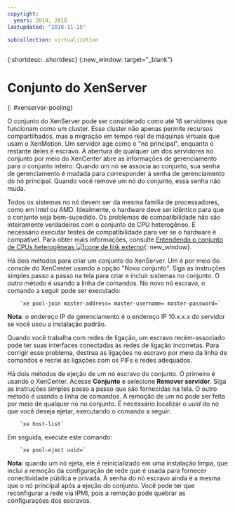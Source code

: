 ```yaml
---
copyright:
  years: 2014, 2018
lastupdated: "2018-11-15"

subcollection: virtualization
---
```


{:shortdesc: .shortdesc}
{:new_window: target="_blank"}

# Conjunto do XenServer
{: #xenserver-pooling}

O conjunto do XenServer pode ser considerado como até 16 servidores que funcionam como um cluster. Esse cluster não apenas permite recursos compartilhados, mas a migração em tempo real de máquinas virtuais que usam o XenMotion. Um servidor age como o "nó principal", enquanto o restante deles é escravo. A abertura de qualquer um dos servidores no conjunto por meio do XenCenter abre as informações de gerenciamento para o conjunto inteiro. Quando um nó se associa ao conjunto, sua senha de gerenciamento é mudada para corresponder à senha de gerenciamento do nó principal. Quando você remove um nó do conjunto, essa senha não muda.

Todos os sistemas no nó devem ser da mesma família de processadores, como em Intel ou AMD. Idealmente, o hardware deve ser idêntico para que o conjunto seja bem-sucedido. Os problemas de compatibilidade não são inteiramente verdadeiros com o conjunto de CPU heterogêneo. É necessário executar testes de compatibilidade para ver se o hardware é compatível. Para obter mais informações, consulte [Entendendo o conjunto de CPUs heterogêneas ![Ícone de link externo](../../icons/launch-glyph.svg "Ícone de link externo")](https://support.citrix.com/article/CTX127059){: new_window}.

Há dois métodos para criar um conjunto do XenServer. Um é por meio do console do XenCenter usando a opção "Novo conjunto". Siga as instruções simples passo a passo na tela para criar e incluir sistemas no conjunto. O outro método é usando a linha de comandos. No novo nó escravo, o comando a seguir pode ser executado:

        `xe pool-join master-address= master-username= master-password=`

**Nota**: o endereço IP de gerenciamento é o endereço IP 10.x.x.x do servidor se você usou a instalação padrão.

Quando você trabalha com redes de ligação, um escravo recém-associado pode ter suas interfaces conectadas às redes de ligação incorretas. Para corrigir esse problema, destrua as ligações no escravo por meio da linha de comandos e recrie as ligações com os PIFs e redes adequados.

Há dois métodos de ejeção de um nó escravo do conjunto. O primeiro é usando o XenCenter. Acesse **Conjunto** e selecione **Remover servidor**. Siga as instruções simples passo a passo que são fornecidas na tela. O outro método é usando a linha de comandos. A remoção de um nó pode ser feita por meio de qualquer nó no conjunto. É necessário localizar o _uuid_ do nó que você deseja ejetar, executando o comando a seguir:

        `xe host-list`

Em seguida, execute este comando:

        `xe pool-eject uuid=`

**Nota**: quando um nó ejeta, ele é reinicializado em uma instalação limpa, que inclui a remoção da configuração de rede que é usada para fornecer conectividade pública e privada. A senha do nó escravo ainda é a mesma que o nó principal após a ejeção do conjunto. Você pode ter que reconfigurar a rede via IPMI, pois a remoção pode quebrar as configurações dos escravos.
